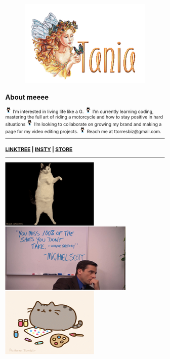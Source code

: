 <p align="center">
  <img width="380" height="250" src="name-graphics-tania-882855.gif">
</p>

## About meeee ##
<p align="left">
<img src="octocat-wave-dribbble.gif" width="20" height="20">
I’m interested in living life like a G.
<img src="octocat-wave-dribbble.gif" width="20" height="20"> 
I’m currently learning coding, mastering the full art of riding a motorcycle and how to stay positive in hard situations
<img src="octocat-wave-dribbble.gif" width="20" height="20"> 
I’m looking to collaborate on growing my brand and making a page for my video editing projects. 
<img src="octocat-wave-dribbble.gif" width="20" height="20"> 
Reach me at ttorresbiz@gmail.com.
  </p>

-----------------------
### [LINKTREE](https://linktr.ee/helloitstania) | [INSTY](https://instagram.com/myfriendtania) | [STORE](https://feelyclub.com) ### 
-----------------------

<img src="./cat-wink.gif" width="280" height="200"> <img src="./michael-scott.png" width="380" height="200"> <img src="giphy.gif" width="280" height="200">


<!----------------------------------------- COMMENTED OUT ITEMS ------------------------------------->

<!---- ![cat_wink](./cat-wink.gif) ---->

<!--- ![michael scott](./michael-scott.png) --->

<!---
myfriendtania/myfriendtania is a ✨ special ✨ repository because its my `README.md` (this file) appears on your GitHub profile.
You can click the Preview link to take a look at your changes.
--->
